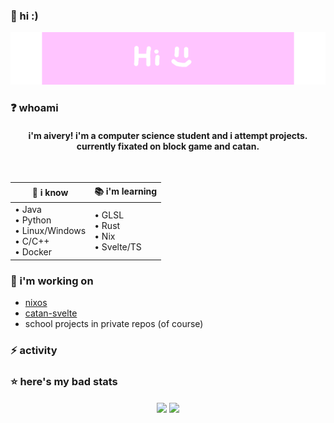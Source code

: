 ### 👋 hi :)

<p align="center">
  <img src="hi_github_banner.gif" alt="animated" />
</p>

### ❓ whoami

<h4 align="center"> i'm aivery! i'm a computer science student and i attempt projects. currently fixated on block game and catan. </h4>

<br>

<div align="center">

| **🧠 i know** | **📚 i'm learning** |
| --- | --- |
| • Java <br>• Python <br>• Linux/Windows <br>• C/C++ <br>• Docker | • GLSL <br>• Rust <br>• Nix <br>• Svelte/TS |

</div>

### 🔭 i'm working on 

- [nixos](https://github.com/Osnott/nixos)
- [catan-svelte](https://github.com/Osnott/catan-svelte)
- school projects in private repos (of course)

### :zap: activity

<!--START_SECTION:activity-->
<!--END_SECTION:activity-->

### ⭐ here's my bad stats

<div align="center">
  <img align="center" src="https://github-readme-stats.vercel.app/api?username=osnott&theme=catppuccin_mocha" />
  <img align="center" src="https://github-readme-stats.vercel.app/api/top-langs/?username=osnott&layout=donut&theme=catppuccin_mocha" />
</div>
